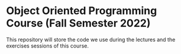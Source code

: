 # Object Oriented Programming Course (Fall Semester 2022)

This repository will store the code we use during the lectures and the exercises sessions of this course.  
